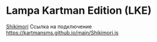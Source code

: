 # Lampa Kartman Edition (LKE)


[Shikimori](https://kartmansms.github.io/main/Shikimori.js)           Ссылка на подключение https://kartmansms.github.io/main/Shikimori.js

